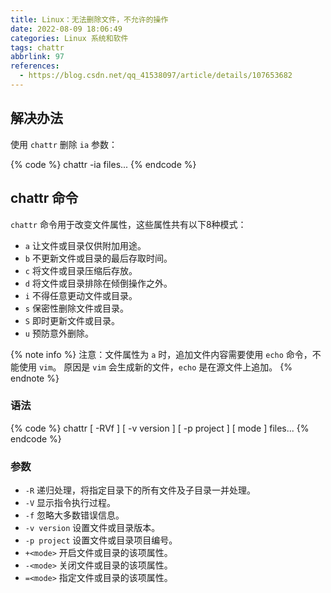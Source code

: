 ```yaml
---
title: Linux：无法删除文件，不允许的操作
date: 2022-08-09 18:06:49
categories: Linux 系统和软件
tags: chattr
abbrlink: 97
references:
  - https://blog.csdn.net/qq_41538097/article/details/107653682
---
```

## 解决办法

使用 `chattr` 删除 `ia` 参数：

{% code %}
chattr -ia files...
{% endcode %}

## chattr 命令

`chattr` 命令用于改变文件属性，这些属性共有以下8种模式：

- `a` 让文件或目录仅供附加用途。
- `b` 不更新文件或目录的最后存取时间。
- `c` 将文件或目录压缩后存放。
- `d` 将文件或目录排除在倾倒操作之外。
- `i` 不得任意更动文件或目录。
- `s` 保密性删除文件或目录。
- `S` 即时更新文件或目录。
- `u` 预防意外删除。

{% note info %}
注意：文件属性为 `a` 时，追加文件内容需要使用 `echo` 命令，不能使用 `vim`。
原因是 `vim` 会生成新的文件，`echo` 是在源文件上追加。
{% endnote %}

### 语法

{% code %}
chattr [ -RVf ] [ -v version ] [ -p project ] [ mode ] files...
{% endcode %}

### 参数

- `-R` 递归处理，将指定目录下的所有文件及子目录一并处理。
- `-V` 显示指令执行过程。
- `-f` 忽略大多数错误信息。
- `-v version` 设置文件或目录版本。
- `-p project` 设置文件或目录项目编号。
- `+<mode>` 开启文件或目录的该项属性。
- `-<mode>` 关闭文件或目录的该项属性。
- `=<mode>` 指定文件或目录的该项属性。
